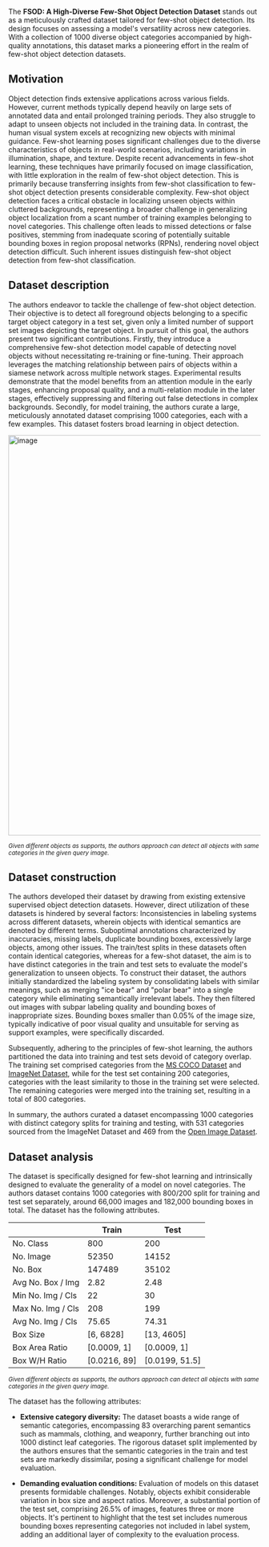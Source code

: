 The **FSOD: A High-Diverse Few-Shot Object Detection Dataset** stands out as a meticulously crafted dataset tailored for few-shot object detection. Its design focuses on assessing a model's versatility across new categories. With a collection of 1000 diverse object categories accompanied by high-quality annotations, this dataset marks a pioneering effort in the realm of few-shot object detection datasets.


## Motivation

Object detection finds extensive applications across various fields. However, current methods typically depend heavily on large sets of annotated data and entail prolonged training periods. They also struggle to adapt to unseen objects not included in the training data. In contrast, the human visual system excels at recognizing new objects with minimal guidance. Few-shot learning poses significant challenges due to the diverse characteristics of objects in real-world scenarios, including variations in illumination, shape, and texture. Despite recent advancements in few-shot learning, these techniques have primarily focused on image classification, with little exploration in the realm of few-shot object detection. This is primarily because transferring insights from few-shot classification to few-shot object detection presents considerable complexity. Few-shot object detection faces a critical obstacle in localizing unseen objects within cluttered backgrounds, representing a broader challenge in generalizing object localization from a scant number of training examples belonging to novel categories. This challenge often leads to missed detections or false positives, stemming from inadequate scoring of potentially suitable bounding boxes in region proposal networks (RPNs), rendering novel object detection difficult. Such inherent issues distinguish few-shot object detection from few-shot classification.

## Dataset description

The authors endeavor to tackle the challenge of few-shot object detection. Their objective is to detect all foreground objects belonging to a specific target object category in a test set, given only a limited number of support set images depicting the target object. In pursuit of this goal, the authors present two significant contributions. Firstly, they introduce a comprehensive few-shot detection model capable of detecting novel objects without necessitating re-training or fine-tuning. Their approach leverages the matching relationship between pairs of objects within a siamese network across multiple network stages. Experimental results demonstrate that the model benefits from an attention module in the early stages, enhancing proposal quality, and a multi-relation module in the later stages, effectively suppressing and filtering out false detections in complex backgrounds. Secondly, for model training, the authors curate a large, meticulously annotated dataset comprising 1000 categories, each with a few examples. This dataset fosters broad learning in object detection.

<img src="https://github.com/dataset-ninja/fsod/assets/120389559/d2cc1af4-e7a0-4802-8cb8-99c6d1bd2a04" alt="image" width="800">

<span style="font-size: smaller; font-style: italic;">Given different objects as supports, the authors approach can detect all objects with same categories in the given query image.</span>

## Dataset construction

The authors developed their dataset by drawing from existing extensive supervised object detection datasets. However, direct utilization of these datasets is hindered by several factors:
Inconsistencies in labeling systems across different datasets, wherein objects with identical semantics are denoted by different terms. Suboptimal annotations characterized by inaccuracies, missing labels, duplicate bounding boxes, excessively large objects, among other issues. The train/test splits in these datasets often contain identical categories, whereas for a few-shot dataset, the aim is to have distinct categories in the train and test sets to evaluate the model's generalization to unseen objects. To construct their dataset, the authors initially standardized the labeling system by consolidating labels with similar meanings, such as merging "ice bear" and "polar bear" into a single category while eliminating semantically irrelevant labels. They then filtered out images with subpar labeling quality and bounding boxes of inappropriate sizes. Bounding boxes smaller than 0.05% of the image size, typically indicative of poor visual quality and unsuitable for serving as support examples, were specifically discarded.

Subsequently, adhering to the principles of few-shot learning, the authors partitioned the data into training and test sets devoid of category overlap. The training set comprised categories from the [MS COCO Dataset](https://cocodataset.org/#home) and [ImageNet Dataset](https://www.image-net.org/), while for the test set containing 200 categories, categories with the least similarity to those in the training set were selected. The remaining categories were merged into the training set, resulting in a total of 800 categories.

In summary, the authors curated a dataset encompassing 1000 categories with distinct category splits for training and testing, with 531 categories sourced from the ImageNet Dataset and 469 from the [Open Image Dataset](https://docs.ultralytics.com/datasets/detect/open-images-v7/).

## Dataset analysis

The dataset is specifically designed for few-shot learning and intrinsically designed to evaluate the generality of a model on novel categories. The authors dataset contains 1000 categories with 800/200 split for training and test set separately, around 66,000 images and 182,000 bounding boxes in total. The dataset has the following attributes.

|               | Train | Test  |
|---------------|-------|-------|
| No. Class     | 800   | 200   |
| No. Image     | 52350 | 14152 |
| No. Box       | 147489| 35102 |
| Avg No. Box / Img | 2.82 | 2.48 |
| Min No. Img / Cls | 22  | 30  |
| Max No. Img / Cls | 208 | 199 |
| Avg No. Img / Cls | 75.65 | 74.31 |
| Box Size      | [6, 6828] | [13, 4605] |
| Box Area Ratio| [0.0009, 1] | [0.0009, 1] |
| Box W/H Ratio | [0.0216, 89] | [0.0199, 51.5] |


<span style="font-size: smaller; font-style: italic;">Given different objects as supports, the authors approach can detect all objects with same categories in the given query image.</span>

The dataset has the following attributes:

* **Extensive category diversity:** The dataset boasts a wide range of semantic categories, encompassing 83 overarching parent semantics such as mammals, clothing, and weaponry, further branching out into 1000 distinct leaf categories. The rigorous dataset split implemented by the authors ensures that the semantic categories in the train and test sets are markedly dissimilar, posing a significant challenge for model evaluation.

* **Demanding evaluation conditions:** Evaluation of models on this dataset presents formidable challenges. Notably, objects exhibit considerable variation in box size and aspect ratios. Moreover, a substantial portion of the test set, comprising 26.5% of images, features three or more objects. It's pertinent to highlight that the test set includes numerous bounding boxes representing categories not included in label system, adding an additional layer of complexity to the evaluation process.
